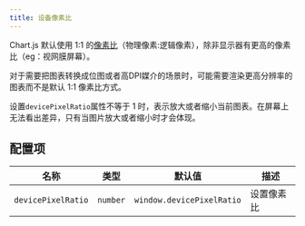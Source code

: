 ```yaml
---
title: 设备像素比
---
```


Chart.js 默认使用 1:1 的[像素比](https://github.com/jawil/blog/issues/21)（物理像素:逻辑像素），除非显示器有更高的像素比（eg：视网膜屏幕）。

对于需要把图表转换成位图或者高DPI媒介的场景时，可能需要渲染更高分辨率的图表而不是默认 1:1 像素比方式。

设置`devicePixelRatio`属性不等于 1 时，表示放大或者缩小当前图表。在屏幕上无法看出差异，只有当图片放大或者缩小时才会体现。

## 配置项

| 名称 | 类型 | 默认值 | 描述
| ---- | ---- | ------- | -----------
| `devicePixelRatio` | `number` | `window.devicePixelRatio` | 设置像素比
